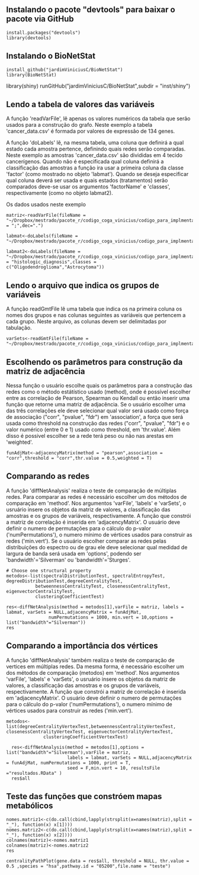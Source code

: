 ## Instalando o pacote "devtools" para baixar o pacote via GitHub
```
install.packages("devtools")
library(devtools)
```
## Instalando o BioNetStat
```
install_github("jardimViniciusC/BioNetStat")
library(BioNetStat)
```
library(shiny)
runGitHub("jardimViniciusC/BioNetStat",subdir = "inst/shiny")

## Lendo a tabela de valores das variáveis
A função 'readVarFile', lê apenas os valores numéricos da tabela que serão usados para a construção do grafo. Neste exemplo a tabela 'cancer_data.csv' é formada por valores de expressão de 134 genes.

A função 'doLabels' lê, na mesma tabela, uma coluna que definirá a qual estado cada amostra pertence, definindo quais redes serão comparadas. Neste exemplo as amostras 'cancer_data.csv' são divididas em 4 tecido cancerígenos. Quando não é especificada qual coluna definirá a classificação das amostras a função ira usar a primeira coluna da classe 'factor' (como mostrado no objeto 'labmat'). Quando se deseja especificar qual coluna deverá ser usada e quais estados (tratamentos) serão comparados deve-se usar os argumentos 'factorName' e 'classes', respectivamente (como no objeto labmat2).

Os dados usados neste exemplo 
```
matriz<-readVarFile(fileName = "~/Dropbox/mestrado/pacote_r/codigo_coga_vinicius/codigo_para_implmentar_anova/creating_BioNetStat_com_git/dados_de_teste/cancer_data.csv",sep = ";",dec=".")

labmat<-doLabels(fileName = "~/Dropbox/mestrado/pacote_r/codigo_coga_vinicius/codigo_para_implmentar_anova/creating_BioNetStat_com_git/dados_de_teste/cancer_data.csv")

labmat2<-doLabels(fileName = "~/Dropbox/mestrado/pacote_r/codigo_coga_vinicius/codigo_para_implmentar_anova/creating_BioNetStat_com_git/dados_de_teste/cancer_data.csv",factorName = "histologic_diagnosis",classes = c("Oligodendroglioma","Astrocytoma"))
```
## Lendo o arquivo que indica os grupos de variáveis
A função readGmtFile lê uma tabela que indica os na primeira coluna os nomes dos grupos e nas colunas seguintes as variáveis que pertencem a cada grupo. Neste arquivo, as colunas devem ser delimitadas por tabulação.
```
varSets<-readGmtFile(fileName = "~/Dropbox/mestrado/pacote_r/codigo_coga_vinicius/codigo_para_implmentar_anova/creating_BioNetStat_com_git/dados_de_teste/c2.cp.v5.2.symbols.gmt")
```
## Escolhendo os parâmetros para construção da matriz de adjacência

Nessa função o usuário escolhe quais os parâmetros para a construção das redes como o método estátístico usado (method), onde é possível escolher entre as correlação de Pearson, Spearman ou Kendall ou então inserir uma função que retorne uma matriz de adjacência. Se o usuário escolher uma das três correlações ele deve selecionar qual valor será usado como força de associação ("corr", "pvalue", "fdr") em 'association', a força que será usada como threshold na construção das redes ("corr", "pvalue", "fdr") e o valor numérico (entre 0 e 1) usado como threshold, em 'thr.value'. Além disso é possivel escolher se a rede terá peso ou não nas arestas em 'weighted'.
```
funAdjMat<-adjacencyMatrix(method = "pearson",association = "corr",threshold = "corr",thr.value = 0.5,weighted = T)
```

## Comparando as redes

A função 'diffNetAnalysis' realiza o teste de comparação de múltiplas redes. Para comparar as redes é necessário escolher um dos métodos de comparação em 'method'. Nos argumentos 'varFile', 'labels' e 'varSets', o usruário insere os objetos da matriz de valores, a classificação das amostras e os grupos de variáveis, respectivamente. A função que constrói a matriz de correlação é inserida em 'adjacencyMatrix'. O usuário deve definir o numero de permutações para o cálculo do p-valor ('numPermutations'), o numero mínimo de vértices usados para construir as redes ('min.vert'). Se o usuário escolher comparar as redes pelas distribuições do espectro ou de grau ele deve selecionar qual medidad de largura de banda será usada em 'options', podendo ser 'bandwidth'='Silverman' ou 'bandwidth'='Sturges'.
```
# Choose one structural property
metodos<-list(spectralDistributionTest, spectralEntropyTest, degreeDistributionTest,degreeCentralityTest,
           betweennessCentralityTest, closenessCentralityTest, eigenvectorCentralityTest,
           clusteringCoefficientTest)
           
res<-diffNetAnalysis(method = metodos[1],varFile = matriz, labels = labmat, varSets = NULL,adjacencyMatrix = funAdjMat,
                numPermutations = 1000, min.vert = 10,options = list("bandwidth"="Silverman"))
res
```
## Comparando a importância dos vértices

A função 'diffNetAnalysis' também realiza o teste de comparação de vertices em múltiplas redes. Da mesma forma, é necessário escolher um dos métodos de comparação (metodos) em 'method'. Nos argumentos 'varFile', 'labels' e 'varSets', o usruário insere os objetos da matriz de valores, a classificação das amostras e os grupos de variáveis, respectivamente. A função que constrói a matriz de correlação é inserida em 'adjacencyMatrix'. O usuário deve definir o numero de permutações para o cálculo do p-valor ('numPermutations'), o numero mínimo de vértices usados para construir as redes ('min.vert').
```
metodos<-list(degreeCentralityVertexTest,betweennessCentralityVertexTest, closenessCentralityVertexTest, eigenvectorCentralityVertexTest,
              clusteringCoefficientVertexTest)

  res<-diffNetAnalysis(method = metodos[1],options = list("bandwidth"="Silverman"),varFile = matriz,
                       labels = labmat, varSets = NULL,adjacencyMatrix = funAdjMat, numPermutations = 1000, print = T,
                       seed = F,min.vert = 10, resultsFile ="resultados.RData" )
  res$all
```

## Teste das funções que constróem mapas metabólicos

```
nomes.matriz1<-c(do.call(cbind,lapply(strsplit(x=names(matriz),split = "_"), function(x) x[1])))
nomes.matriz2<-c(do.call(cbind,lapply(strsplit(x=names(matriz),split = "_"), function(x) x[2])))
colnames(matriz)<-nomes.matriz1
colnames(matriz)<-nomes.matriz2
res

centralityPathPlot(gene.data = res$all, threshold = NULL, thr.value = 0.5 ,species = "hsa",pathway.id = "05200",file.name = "teste")
```
